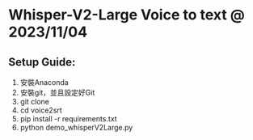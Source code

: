 # Whisper-V2-Large Voice to text @ 2023/11/04

## Setup Guide:
1. 安裝Anaconda
2. 安裝git，並且設定好Git
3. git clone 
4. cd voice2srt
5. pip install -r requirements.txt​
6. python demo_whisperV2Large.py